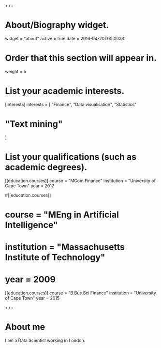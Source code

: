 +++
# About/Biography widget.
widget = "about"
active = true
date = 2016-04-20T00:00:00

# Order that this section will appear in.
weight = 5

# List your academic interests.
[interests]
  interests = [
    "Finance",
    "Data visualisation",
    "Statistics"
#    "Text mining"
  ]

# List your qualifications (such as academic degrees).
[[education.courses]]
  course = "MCom Finance"
  institution = "University of Cape Town"
  year = 2017

#[[education.courses]]
#  course = "MEng in Artificial Intelligence"
#  institution = "Massachusetts Institute of Technology"
#  year = 2009

[[education.courses]]
  course = "B.Bus.Sci Finance"
  institution = "University of Cape Town"
  year = 2015
 
+++

# About me

I am a Data Scientist working in London.
